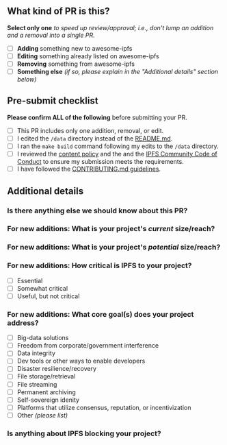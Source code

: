 ## What kind of PR is this?
**Select only one** *to speed up review/approval; i.e., don't lump an addition and a removal into a single PR.*

- [ ] **Adding** something new to awesome-ipfs
- [ ] **Editing** something already listed on awesome-ipfs
- [ ] **Removing** something from awesome-ipfs
- [ ] **Something else** *(if so, please explain in the "Additional details" section below)*

<!-- If your change is not listed above, please remove the checklist bellow. -->

## Pre-submit checklist
**Please confirm ALL of the following** before submitting your PR.

- [ ] This PR includes only one addition, removal, or edit.
- [ ] I edited the `/data` directory instead of the [README.md](https://github.com/ipfs/awesome-ipfs/blob/master/README.md).
- [ ] I ran the `make build` command following my edits to the `/data` directory.
- [ ] I reviewed the [content policy](https://github.com/ipfs/awesome-ipfs/blob/master/POLICY.md) and the and the [IPFS Community Code of Conduct](https://github.com/ipfs/community/blob/master/code-of-conduct.md) to ensure my submission meets the requirements.
- [ ] I have followed the [CONTRIBUTING.md guidelines](https://github.com/ipfs/awesome-ipfs/blob/master/CONTRIBUTING.md).

## Additional details

### Is there anything else we should know about this PR?
<!-- If you've checked "Something else" above, or just want to provide additional info or clarification, please do so here. -->

### For new additions: What is your project's *current* size/reach?
<!--This could be number of users, number of integrations, frequency of use, or any other key metrics. If your PR isn't for a new addition to awesome-ipfs, or you don't know these numbers, you can leave this out.-->

### For new additions: What is your project's *potential* size/reach?
<!--This could be number of users, number of integrations, frequency of use, or any other key metrics. If your PR isn't for a new addition to awesome-ipfs, or you don't know these numbers, you can leave this out.-->

### For new additions: How critical is IPFS to your project?
<!--Choose one. If your PR isn't for a new addition to awesome-ipfs, you can leave this out.-->
- [ ] Essential
- [ ] Somewhat critical
- [ ] Useful, but not critical

### For new additions: What core goal(s) does your project address?
<!--Choose as many as apply. If your PR isn't for a new addition to awesome-ipfs, you can leave this out.-->
- [ ] Big-data solutions
- [ ] Freedom from corporate/government interference
- [ ] Data integrity
- [ ] Dev tools or other ways to enable developers
- [ ] Disaster resilience/recovery
- [ ] File storage/retrieval
- [ ] File streaming
- [ ] Permanent archiving
- [ ] Self-sovereign idenity
- [ ] Platforms that utilize consensus, reputation, or incentivization
- [ ] Other *(please list)*

### Is anything about IPFS blocking your project?
<!--If aspects of IPFS are hindering your project's progress, please elaborate here.-->
